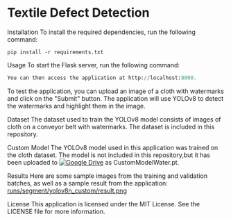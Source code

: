 
# Textile Defect Detection

Installation
To install the required dependencies, run the following command:

```
pip install -r requirements.txt
```

Usage
To start the Flask server, run the following command:


```python app.py
You can then access the application at http://localhost:8000.
```

To test the application, you can upload an image of a cloth with watermarks and click on the "Submit" button. The application will use YOLOv8 to detect the watermarks and highlight them in the image.

Dataset
The dataset used to train the YOLOv8 model consists of images of cloth on a conveyor belt with watermarks. The dataset is included in this repository.

Custom Model
The YOLOv8 model used in this application was trained on the cloth dataset. The model is not included in this repository,but it has been uploaded to [![Google Drive](https://upload.wikimedia.org/wikipedia/commons/thumb/6/6a/Google_Drive_text_logo_grey.png/100px-Google_Drive_text_logo_grey.png)](https://drive.google.com/file/d/1uEna3lt5sW4v_LeBQ2Oi1MhMyz5f5flG/view?usp=sharing) as CustomModelWater.pt.

Results
Here are some sample images from the training and validation batches, as well as a sample result from the application:
[runs/segment/yolov8n_custom/result.png](https://raw.githubusercontent.com/TheJagStudio/textile/b06ce15ac3bdc21899b3d8d3ccdef0efd35aa06e/runs/segment/yolov8n_custom/results.png)


License
This application is licensed under the MIT License. See the LICENSE file for more information.
